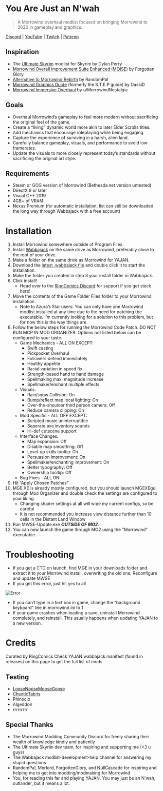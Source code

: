 # You Are Just an N'wah
> A Morrowind overhaul modlist focused on bringing Morrowind to 2020 in gameplay and graphics.

[Discord](http://discord.gg/6wusMF6) | [YouTube](https://www.youtube.com/channel/UCif_YWnOGA1HLlkH_4rvIwA) | [Twitch](https://www.twitch.tv/ringcomics) | [Patreon](https://www.patreon.com/ringcomics)
## Inspiration
- The [Ultimate Skyrim](https://www.ultimateskyrim.com/) modlist for Skyrim by Dylan Perry
- [Morrowind Overall Improvement Suite Enhanced (MOISE)](https://www.fgsmodlists.com/moise) by Forgotten Glory
- [Alternative to Morrowind Rebirth](https://www.nexusmods.com/morrowind/mods/48812?tab=description) by RandomPal
- [Morrowind Graphics Guide](https://wiki.nexusmods.com/index.php/Morrowind_graphics_guide) (formerly the S.T.E.P guide) by DassiD
- [Morrowind Immersive Overhaul](https://docs.google.com/document/d/19n-4coZka9hcvzaufWSuv-SVbwHplXyhCE7BAhuzxUA) by u/MorrowindNostalgia
## Goals
- Overhaul Morrowind’s gameplay to feel more modern without sacrificing the original feel of the game.
- Create a “living” dynamic world more akin to later Elder Scrolls titles.
- Add mechanics that encourage roleplaying while being engaging.
- Capture the experience of surviving in a harsh, alien land.
- Carefully balance gameplay, visuals, and performance to avoid low framerates.
- Update the visuals to more closely represent today’s standards without sacrificing the original art style.
## Requirements
- Steam or GOG version of Morrowind (Bethesda.net version untested)
- DirectX 9 or later
- Visual C++ 2019
- 4GB+ of VRAM
- Nexus Premium (for automatic installation, list can still be downloaded the long way through Wabbajack with a free account)

# Installation
1. Install Morrowind somewhere outside of Program Files.
2. Install [Wabbajack](https://www.wabbajack.org/#/) on the same drive as Morrowind, preferably close to the root of your drive.
3. Make a folder on the same drive as Morrowind for YAJAN.
4. Download the [latest .wabbajack file](https://github.com/RingComics/yajan/releases/latest) and double click it to start the installation.
5. Make the folder you created in step 3 your install folder in Wabbajack.
6. Click install!
    - Head over to the [RingComics Discord](http://discord.gg/6wusMF6) for support if you get stuck here!
7. Move the contents of the Game Folder Files folder to your Morrowind installation.
    - Note to Azura’s Star users: You can only have one Morrowind modlist installed at any time due to the need for patching the executable. I’m currently looking for a solution to this problem, but for now this is the way things are.
8. Follow the below steps for running the Morrowind Code Patch. DO NOT RUN MCP IN MOD ORGANIZER. Options not listed below can be configured to your taste.
    - Game Mechanics - ALL ON EXCEPT:
      - Swift casting
      - Pickpocket Overhaul
      - Followers defend immediately
      - Healthy appetite
      - Racial variation in speed fix
      - Strength-based hand to hand damage
      - Spellmaking max. magnitude increase
      - Spellmaker/enchant multiple effects
    - Visuals:
      - Rain/snow Collision: On
      - Bump/reflect map local lighting: On
      - Over-the-shoulder third person camera: Off
      - Reduce camera clipping: On
    - Mod Specific - ALL OFF EXCEPT:
      - Scripted music uninterruptible
      - Seperate axe inventory sounds
      - Hi-def cutscene support
    - Interface Changes:
      - Map expansion: Off
      - Disable map smoothing: Off
      - Level-up skills tooltip: On
      - Persuasion improvement: On
      - Spellmaker/enchanting improvement: On
      - Better typography: Off
      - Ownership tooltip: Off
    - Bug Fixes - ALL ON
9. Hit “Apply Chosen Patches”
10. MGE XE is already mostly configured, but you should launch MGEXEgui through Mod Organizer and double check the settings are configured to your liking.
    - Changing shader settings at all will wipe my current configs, so be careful
    - It is not recommended you increase view distance further than 10 cells in the Distant Land Window
11. Run MWSE-Update.exe ***OUTSIDE OF MO2***.
12. You can now launch the game through MO2 using the "Morrowind" executable.


# Troubleshooting
- If you get a CTD on launch, find MGE in your downloads folder and extract it to your Morrowind install, overwriting the old one. Reconfigure and update MWSE
- If you get this error, just hit yes to all

![Error](https://cdn.discordapp.com/attachments/783306335675875329/809672689648140338/unknown.png)
- If you can’t type in a text box in game, change the “background keyboard” line in morrowind.ini to 1
- If your game crashes when loading a save, uninstall Morrowind completely, and reinstall. This usually happens when updating YAJAN to a new version.



# Credits
Curated by RingComics
Check YAJAN.wabbajack.manifest (found in releases) on this page to get the full list of mods
## Testing
- [LooseNooseMooseGoose](https://www.twitch.tv/loosenoosemoosegoose)
- [ChaoticTabris](https://www.twitch.tv/chaotictabris)
- Phinocio
- Algeddon
- rrrrrrrrr
## Special Thanks
- The Morrowind Modding Community Discord for freely sharing their wealth of knowledge kindly and patiently
- The Ultimate Skyrim dev team, for inspiring and supporting me (<3 u guys)
- The Wabbajack modlist-development-help channel for answering my stupid questions
- RandomPal, Merlord, ForgottenGlory, and NullCascade for inspiring and helping me to get into modding/modmaking for Morrowind
- You, for reading this far and playing YAJAN. You may just be an N'wah, outlander, but it means a lot.
